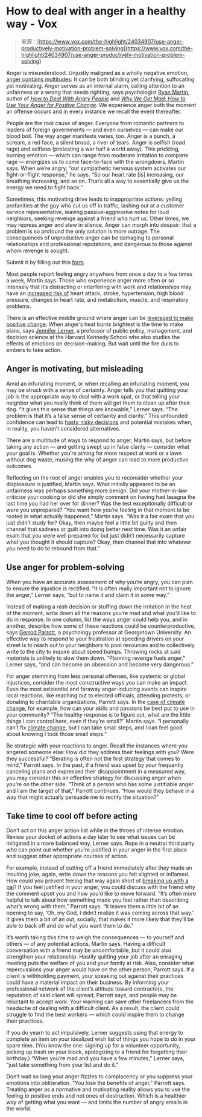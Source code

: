 <!--yml
category: 未分类
date: 2024-05-27 14:57:09
-->

# How to deal with anger in a healthy way - Vox

> 来源：[https://www.vox.com/the-highlight/24034907/use-anger-productively-motivation-problem-solving](https://www.vox.com/the-highlight/24034907/use-anger-productively-motivation-problem-solving)

Anger is misunderstood. Unjustly maligned as a wholly negative emotion, [anger contains multitudes](https://www.frontiersin.org/articles/10.3389/fpsyg.2017.00610/full): It can be both blinding yet clarifying, suffocating yet motivating. Anger serves as an internal alarm, calling attention to an unfairness or a wrong that needs righting, says psychologist [Ryan Martin](https://alltheragescience.com/), author of [*How to Deal With Angry People*](http://alltheragescience.com/how-to-deal-with-angry-people/) and [*Why We Get Mad: How to Use Your Anger for Positive Change*](http://alltheragescience.com/why-we-get-mad/). We experience anger both the moment an offense occurs and in every instance we recall the event thereafter. 

People are the root cause of anger. Everyone from romantic partners to leaders of foreign governments — and even ourselves — can make our blood boil. The way anger manifests varies, too. Anger is a punch, a scream, a red face, a silent brood, a river of tears. Anger is selfish (road rage) and selfless (protesting a war half a world away). This prickling, burning emotion — which can range from moderate irritation to complete rage — energizes us to come face-to-face with the wrongdoers, Martin says. When we’re angry, “our sympathetic nervous system activates our fight-or-flight response,” he says. “So our heart rate [is] increasing, our breathing increasing, and so on. That’s all a way to essentially give us the energy we need to fight back.”

Sometimes, this motivating drive leads to inappropriate actions: yelling profanities at the guy who cut us off in traffic, lashing out at a customer service representative, leaving passive-aggressive notes for loud neighbors, seeking revenge against a friend who hurt us. Other times, we may repress anger and stew in silence. Anger can morph into despair: that a problem is so profound the only solution is more outrage. The consequences of unproductive anger can be damaging to personal relationships and professional reputations, and dangerous to those against whom revenge is sought. 

Submit it by filling out this [form](https://forms.gle/k4KXm1PcNQiP92LN7).

Most people report feeling angry anywhere from once a day to a few times a week, Martin says. Those who experience anger more often or so intensely that it’s distracting or interfering with work and relationships may have an [increased risk of](http://www.nationalforum.com/Electronic%20Journal%20Volumes/Hendricks,%20LaVelle%20The%20Effects%20of%20Anger%20on%20the%20Brain%20and%20Body%20NFJCA%20V2%20N1%202013.pdf) heart attack, stroke, hypertension, high blood pressure, changes in heart rate, and metabolism, muscle, and respiratory problems. 

There is an effective middle ground where anger can be [leveraged to make positive change](https://www.sciencedaily.com/releases/2023/10/231030110823.htm). When anger’s heat burns brightest is the time to make plans, says [Jennifer Lerner](https://www.hks.harvard.edu/faculty/jennifer-lerner), a professor of public policy, management, and decision science at the Harvard Kennedy School who also studies the effects of emotions on decision-making. But wait until the fire dulls to embers to take action.

## Anger is motivating, but misleading

Amid an infuriating moment, or when recalling an infuriating moment, you may be struck with a sense of certainty. Anger tells you that quitting your job is the appropriate way to deal with a work spat, or that telling your neighbor what you really think of them will get them to clean up after their dog. “It gives this sense that things are knowable,” Lerner says. “The problem is that it’s a false sense of certainty and clarity.” This unfounded confidence can lead to [hasty, risky decisions](https://psycnet.apa.org/record/2001-07168-011) and potential mistakes when, in reality, you haven’t considered alternatives. 

There are a multitude of ways to respond to anger, Martin says, but before taking any action — and getting swept up in false clarity — consider what your goal is. Whether you’re aiming for more respect at work or a lawn without dog waste, musing the why of anger can lead to more productive outcomes.

Reflecting on the root of anger enables you to reconsider whether your displeasure is justified, Martin says. What initially appeared to be an unfairness was perhaps something more benign. Did your mother-in-law criticize your cooking or did she simply comment on having had lasagna the last time you had her over for dinner? Was the test exceptionally difficult or were you unprepared? “You want how you’re feeling in that moment to be rooted in what actually happened,” Martin says. “Was it a fair exam that you just didn’t study for? Okay, then maybe feel a little bit guilty and then channel that sadness or guilt into doing better next time. Was it an unfair exam that you were well prepared for but just didn’t necessarily capture what you thought it should capture? Okay, then channel that into whatever you need to do to rebound from that.”

## Use anger for problem-solving

When you have an accurate assessment of why you’re angry, you can plan to ensure the injustice is rectified. “It is often really important not to ignore the anger,” Lerner says, “but to name it and claim it in some way.” 

Instead of making a rash decision or stuffing down the irritation in the heat of the moment, write down all the reasons you’re mad and what you’d like to do in response. In one column, list the ways anger could help you, and in another, describe how some of these reactions could be counterproductive, says [Gerrod Parrott](https://scs.georgetown.edu/faculty/4120910/w-parrott), a psychology professor at Georgetown University. An effective way to respond to your frustration at speeding drivers on your street is to reach out to your neighbors to pool resources and to collectively write to the city to inquire about speed bumps. Throwing rocks at said motorists is unlikely to slow them down. “Planning revenge fuels anger,” Lerner says, “and can become an obsession and become very dangerous.” 

For anger stemming from less personal offenses, like systemic or global injustices, consider the most constructive ways you can make an impact. Even the most existential and faraway anger-inducing events can inspire local reactions, like reaching out to elected officials, attending protests, or donating to charitable organizations, Parrott says. In the [case of climate change](/23152123/climate-actions-individuals-can-take), for example, how can your skills and passions be best put to use in your community? “The healthy response is to figure out, what are the little things I can control here, even if they’re small?” Martin says. “I personally can’t fix [climate change](/climate), but I can take small steps, and I can feel good about knowing I took those small steps.”

Be strategic with your reactions to anger. Recall the instances where you angered someone else: How did they address their feelings with you? Were they successful? “Berating is often not the first strategy that comes to mind,” Parrott says. In the past, if a friend was upset by your frequently canceling plans and expressed their disappointment in a measured way, you may consider this an effective strategy for discussing anger when you’re on the other side. “Think of a person who has some justifiable anger and I am the target of that,” Parrott continues. “How would they behave in a way that might actually persuade me to rectify the situation?”

## Take time to cool off before acting

Don’t act on this anger action list while in the throes of intense emotion. Review your docket of actions a day later to see what issues can be mitigated in a more balanced way, Lerner says. Rope in a neutral third party who can point out whether you’re justified in your anger in the first place and suggest other appropriate courses of action. 

For example, instead of cutting off a friend immediately after they made an insulting joke, again, write down the reasons you felt slighted or inflamed. How could you prevent feeling that way again short of [breaking up with a pal](/the-highlight/23191524/is-this-friendship-over-friend-breakup)? If you feel justified in your anger, you could discuss with the friend why the comment upset you and how you’d like to move forward. “It’s often more helpful to talk about how something made you feel rather than describing what’s wrong with them,” Parrott says. “It leaves them a little bit of an opening to say, ‘Oh, my God, I didn’t realize it was coming across that way.’ It gives them a bit of an out, socially, that makes it more likely that they’ll be able to back off and do what you want them to do.”

It’s worth taking this time to weigh the consequences — to yourself and others — of any potential actions, Martin says. Having a difficult conversation with a friend may be uncomfortable, but it could also strengthen your relationship. Hastily quitting your job after an enraging meeting puts the welfare of you and your family at risk. Also, consider what repercussions your anger would have on the other person, Parrott says. If a client is withholding payment, your speaking out against their practices could have a material impact on their business. By informing your professional network of the client’s attitude toward contractors, the reputation of said client will spread, Parrott says, and people may be reluctant to accept work. Your warning can save other freelancers from the headache of dealing with a difficult client. As a result, the client could struggle to find the best workers — which could inspire them to change their practices.

If you do yearn to act impulsively, Lerner suggests using that energy to complete an item on your idealized wish list of things you hope to do in your spare time. (You know the one: signing up for a volunteer opportunity, picking up trash on your block, apologizing to a friend for forgetting their birthday.) “When you’re mad and you have a few minutes,” Lerner says, “just take something from your list and do it.”

Don’t wait so long your anger fizzles to complacency or you suppress your emotions into obliteration. “You lose the benefits of anger,” Parrott says. Treating anger as a normative and motivating reality allows you to use the feeling to positive ends and not ones of destruction. Which is a healthier way of getting what you want — and limits the number of angry emails in the world.